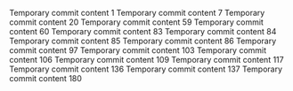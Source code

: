 Temporary commit content 1
Temporary commit content 7
Temporary commit content 20
Temporary commit content 59
Temporary commit content 60
Temporary commit content 83
Temporary commit content 84
Temporary commit content 85
Temporary commit content 86
Temporary commit content 97
Temporary commit content 103
Temporary commit content 106
Temporary commit content 109
Temporary commit content 117
Temporary commit content 136
Temporary commit content 137
Temporary commit content 180
